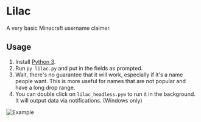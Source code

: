 # Lilac

A very basic Minecraft username claimer.

## Usage

1. Install [Python 3](https://www.python.org/downloads/).
2. Run `py lilac.py` and put in the fields as prompted.
3. Wait, there's no guarantee that it will work, especially if it's a name people want. This is more useful for names that are not popular and have a long drop range.
4. You can double click on `lilac_headless.pyw` to run it in the background. It will output data via notifications. (Windows only)

![Example](http://i.pil.ninja/image/wpot5.png)